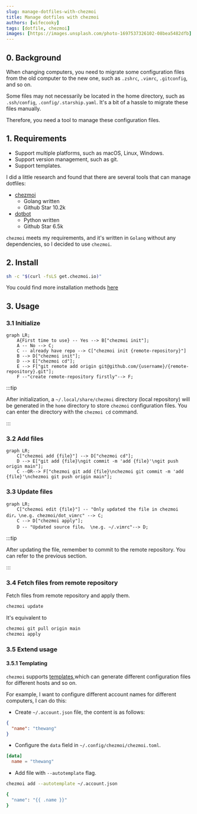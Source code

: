 ```yaml
---
slug: manage-dotfiles-with-chezmoi
title: Manage dotfiles with chezmoi
authors: [wifecooky]
tags: [dotfile, chezmoi]
images: [https://images.unsplash.com/photo-1697537326102-08bea5482dfb]
---
```


## 0. Background

When changing computers,
you need to migrate some configuration files from the old computer to the new one,
such as `.zshrc`, `.vimrc`, `.gitconfig`, and so on.

Some files may not necessarily be located in the home directory,
such as `.ssh/config`, `.config/.starship.yaml`.
It's a bit of a hassle to migrate these files manually.

Therefore, you need a tool to manage these configuration files.

## 1. Requirements

* Support multiple platforms, such as macOS, Linux, Windows.
* Support version management, such as git.
* Support templates.

I did a little research and found that there are several tools that can manage dotfiles:

* [chezmoi](https://www.chezmoi.io/)
  * Golang written
  * Github Star 10.2k
* [dotbot](https://github.com/anishathalye/dotbot)
  * Python written
  * Github Star 6.5k

`chezmoi` meets my requirements,
and it's written in `Golang` without any dependencies, so I decided to use `chezmoi`.

## 2. Install

```bash
sh -c "$(curl -fsLS get.chezmoi.io)"
```

You could find more installation methods [here](https://www.chezmoi.io/install/)

## 3. Usage

### 3.1 Initialize

```mermaid
graph LR;
    A{First time to use} -- Yes --> B["chezmoi init"];
    A -- No --> C;
    C -- already have repo --> C["chezmoi init {remote-repository}"]
    B --> D["chezmoi init"];
    D --> E["chezmoi cd"];
    E --> F["git remote add origin git@github.com/{username}/{remote-repository}.git"];
    F --"create remote-repository firstly"--> F;
```

:::tip

After initialization, a `~/.local/share/chezmoi` directory (local repository) will be generated in the `home` directory to store `chezmoi` configuration files.
You can enter the directory with the `chezmoi cd` command.

:::

### 3.2 Add files

```mermaid
graph LR;
    C["chezmoi add {file}"] --> D["chezmoi cd"];
    D --> E["git add {file}\ngit commit -m 'add {file}'\ngit push origin main"];
    C --OR--> F["chezmoi git add {file}\nchezmoi git commit -m 'add {file}'\nchezmoi git push origin main"];
```

### 3.3 Update files

```mermaid
graph LR;
    C["chezmoi edit {file}"] -- "Only updated the file in chezmoi dir。\ne.g. chezmoi/dot_vimrc" --> C;
    C --> D["chezmoi apply"];
    D -- "Updated source file。 \ne.g. ~/.vimrc"--> D;
```

:::tip

After updating the file, remember to commit to the remote repository. You can refer to the previous section.

:::

### 3.4 Fetch files from remote repository

Fetch files from remote repository and apply them.

```bash
chezmoi update
```

It's equivalent to

```bash
chezmoi git pull origin main
chezmoi apply
```

### 3.5 Extend usage

#### 3.5.1 Templating

`chezmoi` supports [templates](https://www.chezmoi.io/reference/templates/),which can generate different configuration files for different hosts and so on.

For example, I want to configure different account names for different computers, I can do this:

* Create `~/.account.json` file, the content is as follows:

```json title="~/.account.json"
{
  "name": "thewang"
}
```

* Configure the `data` field in `~/.config/chezmoi/chezmoi.toml`.

```toml title="~/.config/chezmoi/chezmoi.toml"
[data]
  name = "thewang"
```

* Add file with `--autotemplate` flag.

```bash
chezmoi add --autotemplate ~/.account.json

{
  "name": "{{ .name }}"
}
```
